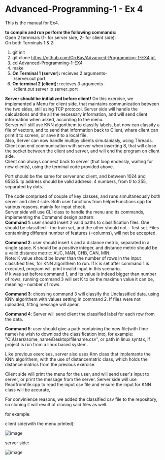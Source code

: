 # Advanced-Programming-1 - Ex 4
This is the manual for Ex4.

**to compile and run perform the following commands:**  
Open 2 terminals (1- for server side, 2- for client side):  
On both Terminals 1 & 2:
1. git init  
2. git clone https://github.com/OrrBav/Advanced-Programming-1-EX4.git
3. cd Advanced-Programming-1-EX4 
4. make  
5. **On Terminal 1 (server):** recieves 2 arguments-   
./server.out port  
6. **On terminal 2 (client):** recieves 3 arguments-   
./client.out server ip server_port

**Server should be initialized before client!**
On this exercise, we implemented a Menu for client side, that maintains communication between the two sides, still using TCP protocol. Server side will handle the calculations and the all the necessary information, and will send client information when asked, according to the menu. <br>
Server will still use KNN algorithem to classify labels, but now can classify a file of vectors, and to send that information back to Client, where client can print it to screen, or save it to a local file. <br>
Also, Server can now handle multipy clients simutaniasly, using Threads. <br>
Client can end communication with server when inserting 8, that will close the socket between the client and server, and will end the program on client side.<br>
Client can always connect back to server (that loop endessly, waiting for new clients), using the terminal code provided above.

Port should be the same for server and client, and between 1024 and 65535.
Ip address should be valid address: 4 numbers, from 0 to 255, separated by dots.

The code comprised of couple of key classes, and runs simultaneously both server and client side. Both user functions from helperFunctions.cpp for various reasons, mainly for input check.<br>
Server side will use CLI class to handle the menu and its commands, implementing the Command design pattern:<br>
**Command 1**: user should insert 2 valid paths to classification files. One should be classified - the train set, and the other should not - Test set. 
Files contanining different number of features (=columns), will not be accepted.<br>

**Command 2**: user should insert k and a distance metric, separated in a single space. K should be a positive integer, and distance metric should be a valid distance metric: AUC, MAN, CHB, CAN, MIN. <br>
Note: K value should be lower than the number of rows in the input classified files, for KNN algorithem to run. If k is set after command 1 is executed, program will print invalid input in this scenario. <br>
If k was set before command 1, and its value is indeed bigger than number of rows, running command 3 will set K to be the maximun value it can be, meaning - number of rows. <br>

**Command 3**: choosing command 3 will classify the Unclassified data, using KNN algorithem with values setting in command 2. 
If files were not uploaded, fitting message will apear. <br>

**Command 4**: Server will send client the classified label for each row from the data.

**Command 5**: user should give a path containing the new file(with fime name) he wish to download the classification into, for example: "C:\Users\some_name\Desktop\filename.csv", or path in linux syntax, if project is run from a linux based system. <br>

Like previous exercises, server also uses Knn class that implemants the KNN algorithem, with the use of distancematric class, which holds the distance matrics from the previous exercise.

Client side will print the menu for the user, and will send user's input to server, or print the message from the server.
Server side will use Readfromfile.cpp to read the input csv file and ensure the input for KNN class will be accurate,

For convinience reasons, we added the classified csv file to the repository, so cloning it will result of cloning said files as well.

for example:

client side(with the menu printed):

![image](https://user-images.githubusercontent.com/101596419/214344317-1945d0a1-f1b2-4927-b62b-acdfe66e6597.png)

server side:

![image](https://user-images.githubusercontent.com/101596419/214344241-c432867b-12b1-4446-a2d3-e0eb38b989fd.png)


